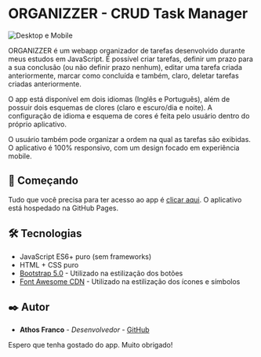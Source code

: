 # ORGANIZZER - CRUD Task Manager

![Desktop e Mobile](https://ibb.co/w0L0mXF)

ORGANIZZER é um webapp organizador de tarefas desenvolvido durante meus estudos em JavaScript. É possível criar tarefas, definir um prazo para a sua conclusão (ou não definir prazo nenhum), editar uma tarefa criada anteriormente, marcar como concluída e também, claro, deletar tarefas criadas anteriormente.

O app está disponível em dois idiomas (Inglês e Português), além de possuir dois esquemas de clores (claro e escuro/dia e noite). A configuração de idioma e esquema de cores é feita pelo usuário dentro do próprio aplicativo.

O usuário também pode organizar a ordem na qual as tarefas são exibidas. O aplicativo é 100% responsivo, com um design focado em experiência mobile. 

## 🚀 Começando

Tudo que você precisa para ter acesso ao app é [clicar aqui](https://athosfranco.github.io/crud-task-manager/). O aplicativo está hospedado na GitHub Pages. 

## 🛠️ Tecnologias 

* JavaScript ES6+ puro (sem frameworks)
* HTML + CSS puro 
* [Bootstrap 5.0](https://getbootstrap.com/docs/5.0/getting-started/introduction/) - Utilizado na estilização dos botões 
* [Font Awesome CDN](https://fontawesome.com/) - Utilizado na estilização dos ícones e símbolos

## ✒️ Autor

* **Athos Franco** - *Desenvolvedor* - [GitHub](https://github.com/athosfranco)

Espero que tenha gostado do app. Muito obrigado!
